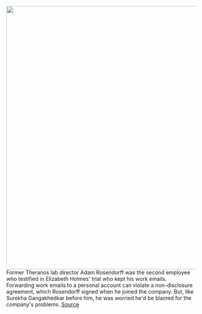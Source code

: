 <img src='https://cdn.vox-cdn.com/thumbor/kLmJYbrE9YiqeJ-zF2Z9_lASHbc=/0x0:4781x3430/1200x675/filters:focal(2134x471:2898x1235)/cdn.vox-cdn.com/uploads/chorus_image/image/69906353/1341968229.0.jpg' width='700px' /><br/>
Former Theranos lab director Adam Rosendorff was the second employee who testified in Elizabeth Holmes' trial who kept his work emails. Forwarding work emails to a personal account can violate a non-disclosure agreement, which Rosendorff signed when he joined the company. But, like Surekha Gangakhedkar before him, he was worried he'd be blamed for the company's problems.
<a href='https://www.theverge.com/2021/9/24/22692600/elizabeth-holmes-theranos-bad-tests-complaints'> Source <a/>